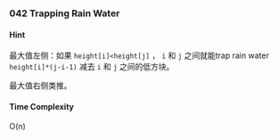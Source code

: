 ### 042 Trapping Rain Water

#### Hint

最大值左侧：如果 `height[i]<height[j]` ， `i` 和 `j` 之间就能trap rain water `height[i]*(j-i-1)` 减去 `i` 和 `j` 之间的低方块。

最大值右侧类推。

#### Time Complexity

O(n)

